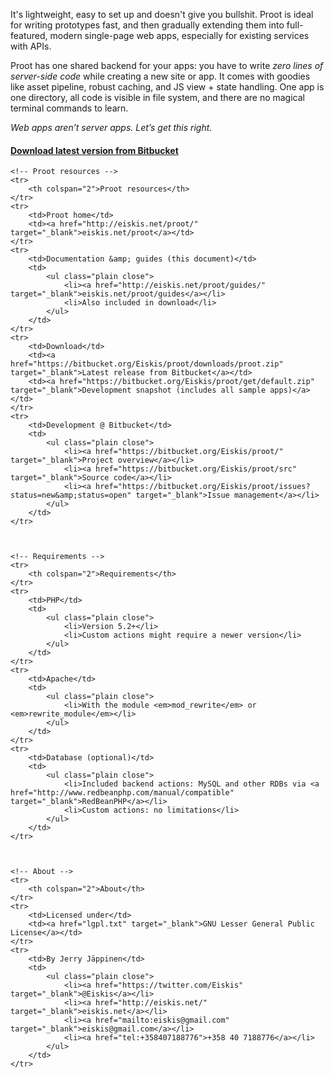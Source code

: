 
It's lightweight, easy to set up and doesn't give you bullshit. Proot is ideal for writing prototypes fast, and then gradually extending them into full-featured, modern single-page web apps, especially for existing services with APIs.

Proot has one shared backend for your apps: you have to write *zero lines of server-side code* while creating a new site or app. It comes with goodies like asset pipeline, robust caching, and JS view + state handling. One app is one directory, all code is visible in file system, and there are no magical terminal commands to learn.

*Web apps aren’t server apps. Let’s get this right.*

#### <a href="https://bitbucket.org/Eiskis/proot/downloads/proot.zip">Download latest version from Bitbucket</a>

<table>

	<!-- Proot resources -->
	<tr>
		<th colspan="2">Proot resources</th>
	</tr>
	<tr>
		<td>Proot home</td>
		<td><a href="http://eiskis.net/proot/" target="_blank">eiskis.net/proot</a></td>
	</tr>
	<tr>
		<td>Documentation &amp; guides (this document)</td>
		<td>
			<ul class="plain close">
				<li><a href="http://eiskis.net/proot/guides/" target="_blank">eiskis.net/proot/guides</a></li>
				<li>Also included in download</li>
			</ul>
		</td>
	</tr>
	<tr>
		<td>Download</td>
		<td><a href="https://bitbucket.org/Eiskis/proot/downloads/proot.zip" target="_blank">Latest release from Bitbucket</a></td>
		<td><a href="https://bitbucket.org/Eiskis/proot/get/default.zip" target="_blank">Development snapshot (includes all sample apps)</a></td>
	</tr>
	<tr>
		<td>Development @ Bitbucket</td>
		<td>
			<ul class="plain close">
				<li><a href="https://bitbucket.org/Eiskis/proot/" target="_blank">Project overview</a></li>
				<li><a href="https://bitbucket.org/Eiskis/proot/src" target="_blank">Source code</a></li>
				<li><a href="https://bitbucket.org/Eiskis/proot/issues?status=new&amp;status=open" target="_blank">Issue management</a></li>
			</ul>
		</td>
	</tr>



	<!-- Requirements -->
	<tr>
		<th colspan="2">Requirements</th>
	</tr>
	<tr>
		<td>PHP</td>
		<td>
			<ul class="plain close">
				<li>Version 5.2+</li>
				<li>Custom actions might require a newer version</li>
			</ul>
		</td>
	</tr>
	<tr>
		<td>Apache</td>
		<td>
			<ul class="plain close">
				<li>With the module <em>mod_rewrite</em> or <em>rewrite_module</em></li>
			</ul>
		</td>
	</tr>
	<tr>
		<td>Database (optional)</td>
		<td>
			<ul class="plain close">
				<li>Included backend actions: MySQL and other RDBs via <a href="http://www.redbeanphp.com/manual/compatible" target="_blank">RedBeanPHP</a></li>
				<li>Custom actions: no limitations</li>
			</ul>
		</td>
	</tr>

	

	<!-- About -->
	<tr>
		<th colspan="2">About</th>
	</tr>
	<tr>
		<td>Licensed under</td>
		<td><a href="lgpl.txt" target="_blank">GNU Lesser General Public License</a></td>
	</tr>
	<tr>
		<td>By Jerry Jäppinen</td>
		<td>
			<ul class="plain close">
				<li><a href="https://twitter.com/Eiskis" target="_blank">@Eiskis</a></li>
				<li><a href="http://eiskis.net/" target="_blank">eiskis.net</a></li>
				<li><a href="mailto:eiskis@gmail.com" target="_blank">eiskis@gmail.com</a></li>
				<li><a href="tel:+358407188776">+358 40 7188776</a></li>
			</ul>
		</td>
	</tr>

</table>
